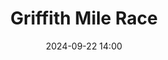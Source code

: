 ---
title: Griffith Mile Race
location: Griffith Avenue, Dublin
date: 2024-09-22 14:00
latitude: 53.379308
longitude: -6.272265

results:
  - place: 14
    name: Pierce Geoghegan
    time: 4m 38s
    category: M40
    note: 
---